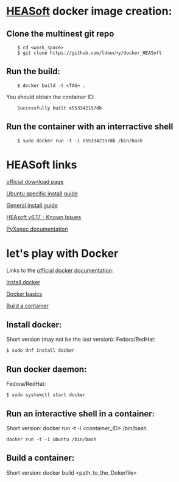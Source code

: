 # [HEASoft](https://heasarc.gsfc.nasa.gov/docs/software/lheasoft/) docker image creation:

## Clone the multinest git repo

        $ cd <work_space>
        $ git clone https://github.com/ldouchy/docker_HEASoft

## Run the build:

        $ docker build -t <TAG> .

  You should obtain the container ID:

        Successfully built e553342157db

## Run the container with an interractive shell

        $ sudo docker run -t -i e553342157db /bin/bash

# HEASoft links

[official download page](https://heasarc.gsfc.nasa.gov/docs/software/lheasoft/download.html)

[Ubuntu specific install guide](https://heasarc.gsfc.nasa.gov/docs/software/lheasoft/ubuntu.html)

[General install guide](https://heasarc.gsfc.nasa.gov/docs/software/lheasoft/install.html)

[HEAsoft v6.17 - Known Issues](https://heasarc.gsfc.nasa.gov/lheasoft/issues.html)

[PyXspec documentation](https://heasarc.gsfc.nasa.gov/xanadu/xspec/python/PyXspec.pdf)

# let's play with Docker

Links to the [official docker documentation](https://docs.docker.com/):

[Install docker](https://docs.docker.com/engine/installation/)

[Docker basics](https://docs.docker.com/engine/userguide/basics/)

[Build a container](https://docs.docker.com/reference/builder/)


## Install docker:
Short version (may not be the last version):
  Fedora/RedHat:

	$ sudo dnf install docker

## Run docker daemon:
  Fedora/RedHat:

	$ sudo systemctl start docker

## Run an interactive shell in a container:

  Short version:
	docker run -t -i \<container_ID\> /bin/bash

	docker run -t -i ubuntu /bin/bash

## Build a container:

  Short version:
	docker build \<path_to_the_Dokerfile\>


